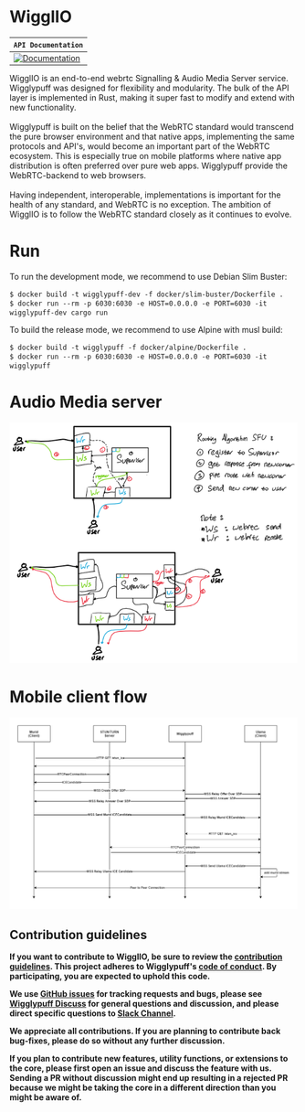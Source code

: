 # WigglIO
**`API Documentation`** |
------------------- |
[![Documentation](https://img.shields.io/badge/api-documentation-pink.svg)](http://bit.ly/WigglypuffAPI) |

WigglIO is an end-to-end webrtc Signalling & Audio Media Server service. Wigglypuff was designed for flexibility and modularity. The bulk of the API layer is implemented in Rust, making it super fast to modify and extend with new functionality.
</br>
</br>
Wigglypuff is built on the belief that the WebRTC standard would transcend the pure browser environment and that native apps, implementing the same protocols and API's, would become an important part of the WebRTC ecosystem. This is especially true on mobile platforms where native app distribution is often preferred over pure web apps. Wigglypuff provide the WebRTC-backend to web browsers.
</br>
</br>
Having independent, interoperable, implementations is important for the health of any standard, and WebRTC is no exception. The ambition of WigglIO is to follow the WebRTC standard closely as it continues to evolve.

# Run
To run the development mode, we recommend to use Debian Slim Buster:
```
$ docker build -t wigglypuff-dev -f docker/slim-buster/Dockerfile .
$ docker run --rm -p 6030:6030 -e HOST=0.0.0.0 -e PORT=6030 -it 
wigglypuff-dev cargo run
```
To build the release mode, we recommend to use Alpine with musl build:
```
$ docker build -t wigglypuff -f docker/alpine/Dockerfile .
$ docker run --rm -p 6030:6030 -e HOST=0.0.0.0 -e PORT=6030 -it 
wigglypuff
```

# Audio Media server
![arch](assets/routing-algorithm.png)

# Mobile client flow
![arch](assets/mobile.png)
## Contribution guidelines

**If you want to contribute to WigglIO, be sure to review the
[contribution guidelines](CONTRIBUTING.md). This project adheres to Wigglypuff's
[code of conduct](CODE_OF_CONDUCT.md). By participating, you are expected to
uphold this code.**

**We use [GitHub issues](https://github.com/cQuran/wigglypuff/issues) for
tracking requests and bugs, please see
[Wigglypuff Discuss](https://cquran.slack.com/apps)
for general questions and discussion, and please direct specific questions to
[Slack Channel](https://cquran.slack.com/apps).**

**We appreciate all contributions. If you are planning to contribute back bug-fixes, please do so without any further discussion.**

**If you plan to contribute new features, utility functions, or extensions to the core, please first open an issue and discuss the feature with us. Sending a PR without discussion might end up resulting in a rejected PR because we might be taking the core in a different direction than you might be aware of.**

